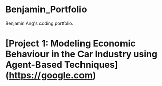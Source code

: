 # Benjamin_Portfolio
Benjamin Ang's coding portfolio.

# [Project 1: Modeling Economic Behaviour in the Car Industry using Agent-Based Techniques] (https://google.com) 

